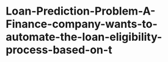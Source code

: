 # Loan-Prediction-Problem-A-Finance-company-wants-to-automate-the-loan-eligibility-process-based-on-t